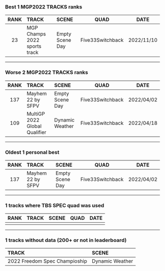 ### Best 1 MGP2022 TRACKS ranks
|RANK|TRACK|SCENE|QUAD|DATE|
|:---:|:---|:---|:---:|:---:|
|23|MGP Champs 2022 sports track|Empty Scene Day|Five33Switchback|2022/11/10|
---
### Worse 2 MGP2022 TRACKS ranks
|RANK|TRACK|SCENE|QUAD|DATE|
|:---:|:---|:---|:---:|:---:|
|137|Mayhem 22 by SFPV|Empty Scene Day|Five33Switchback|2022/04/02|
|109|MultiGP 2022 Global Qualifier|Dynamic Weather|Five33Switchback|2022/04/18|
---
### Oldest 1 personal best
|RANK|TRACK|SCENE|QUAD|DATE|
|:---:|:---|:---|:---:|:---:|
|137|Mayhem 22 by SFPV|Empty Scene Day|Five33Switchback|2022/04/02|
---
### 1 tracks where TBS SPEC quad was used
|RANK|TRACK|SCENE|QUAD|DATE|
|:---:|:---|:---|:---:|:---:|
||||||
---
### 1 tracks without data (200+ or not in leaderboard)
|TRACK|SCENE|
|:---|:---|
|2022 Freedom Spec Champioship|Dynamic Weather|
